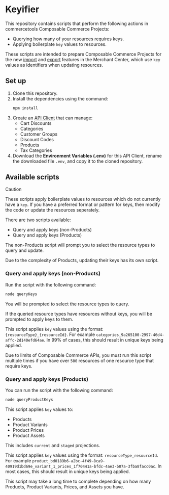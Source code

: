 # Keyifier

This repository contains scripts that perform the following actions in commercetools Composable Commerce Projects:

- Querying how many of your resources requires keys.
- Applying boilerplate `key` values to resources.

These scripts are intended to prepare Composable Commerce Projects for the new [import](https://docs.commercetools.com/merchant-center/import-data) and [export](https://docs.commercetools.com/merchant-center/export-data) features in the Merchant Center, which use `key` values as identifiers when updating resources.

## Set up

1. Clone this repository.
2. Install the dependencies using the command:
    ```bash
    npm install
    ```
3. Create an [API Client](https://docs.commercetools.com/getting-started/create-api-client) that can manage:
    - Cart Discounts
    - Categories
    - Customer Groups
    - Discount Codes
    - Products 
    - Tax Categories
4. Download the **Environment Variables (.env)** for this API Client, rename the downloaded file `.env`, and copy it to the cloned repository.


## Available scripts

> [!CAUTION]  
> These scripts apply boilerplate values to resources which do not currently have a `key`. If you have a preferred format or pattern for keys, then modify the code or update the resources seperately.

There are two scripts available:

- Query and apply keys (non-Products)
- Query and apply keys (Products)

The non-Products script will prompt you to select the resource types to query and update.

Due to the complexity of Products, updating their keys has its own script.

### Query and apply keys (non-Products)

Run the script with the following command:

```bash
node queryKeys
```

You will be prompted to select the resource types to query.

If the queried resource types have resources without keys, you will be prompted to apply keys to them.

This script applies `key` values using the format:  `{resourceType}_{resourceId}`. For example `categories_9a265100-2997-46d4-affc-2d140efd64ae`. In 99% of cases, this should result in unique keys being applied.

Due to limits of Composable Commerce APIs, you must run this script multiple times if you have over `500` resources of one resource type that require keys.

### Query and apply keys (Products)

You can run the script with the following command:

```bash
node queryProductKeys
```

This script applies `key` values to:

- Products
- Product Variants
- Product Prices
- Product Assets

This includes `current` and `staged` projections.

This script applies `key` values using the format: `resourceType_resourceId`. For example `product_bd0189b6-a2bc-4f49-8ca9-40919d1bd69e_variant_1_prices_1f70441a-bfdc-4ae3-b07a-3fba8facc0ac`. In most cases, this should result in unique keys being applied.

This script may take a long time to complete depending on how many Products, Product Variants, Prices, and Assets you have.

